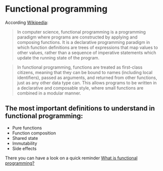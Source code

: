 # Functional programming

According [Wikipedia][1]:

[1]: <https://en.wikipedia.org/wiki/Functional_programming#:~:text=In%20computer%20science%2C%20functional%20programming,by%20applying%20and%20composing%20functions.&text=When%20a%20pure%20function%20is,state%20or%20other%20side%20effects.>

> In computer science, functional programming is a programming paradigm where programs are constructed by applying and composing functions. It is a declarative programming paradigm in which function definitions are trees of expressions that map values to other values, rather than a sequence of imperative statements which update the running state of the program.

> In functional programming, functions are treated as first-class citizens, meaning that they can be bound to names (including local identifiers), passed as arguments, and returned from other functions, just as any other data type can. This allows programs to be written in a declarative and composable style, where small functions are combined in a modular manner.

## The most important definitions to understand in functional programming:
 - Pure functions
 - Function composition
 - Shared state
 - Immutability
 - Side effects

There you can have a look on a quick reminder [What is functional programming?][2]

[2]: <https://medium.com/javascript-scene/master-the-javascript-interview-what-is-functional-programming-7f218c68b3a0>



